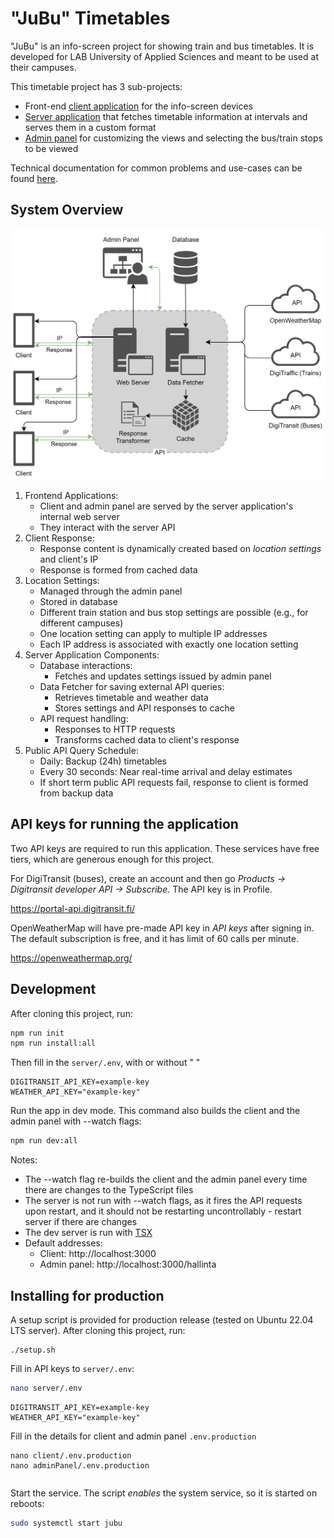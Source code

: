 # "JuBu" Timetables

"JuBu" is an info-screen project for showing train and bus timetables. It is developed for
LAB University of Applied Sciences and meant to be used at their campuses.

This timetable project has 3 sub-projects:
- Front-end [client application](client) for the info-screen devices
- [Server application](server) that fetches timetable information at intervals and serves them in a custom format
- [Admin panel](adminPanel) for customizing the views and selecting the bus/train stops to be viewed

Technical documentation for common problems and use-cases can be found [here](server/tech-documentation.md).

## System Overview

![Overview of the project](jubu-overview.svg)

1. Frontend Applications:
    - Client and admin panel are served by the server application's internal web server
    - They interact with the server API
2. Client Response:
    - Response content is dynamically created based on *location settings* and client's IP
    - Response is formed from cached data
3. Location Settings:
    - Managed through the admin panel
    - Stored in database
    - Different train station and bus stop settings are possible (e.g., for different campuses)
    - One location setting can apply to multiple IP addresses
    - Each IP address is associated with exactly one location setting
4. Server Application Components:
   - Database interactions:
     - Fetches and updates settings issued by admin panel
   - Data Fetcher for saving external API queries:
     - Retrieves timetable and weather data
     - Stores settings and API responses to cache 
   - API request handling:
     - Responses to HTTP requests
     - Transforms cached data to client's response
5. Public API Query Schedule:
    - Daily: Backup (24h) timetables
    - Every 30 seconds: Near real-time arrival and delay estimates
    - If short term public API requests fail, response to client is formed from backup data


## API keys for running the application
Two API keys are required to run this application. These services have free tiers, which are generous
enough for this project.

For DigiTransit (buses), create an account and then go *Products -> Digitransit developer API ->
Subscribe*. The API key is in Profile.

https://portal-api.digitransit.fi/

OpenWeatherMap will have pre-made API key in *API keys* after signing in. The default subscription 
is free, and it has limit of 60 calls per minute.

https://openweathermap.org/

## Development

After cloning this project, run:
```bash
npm run init
npm run install:all
```

Then fill in the `server/.env`, with or without " "
```dotenv
DIGITRANSIT_API_KEY=example-key
WEATHER_API_KEY="example-key"
```

Run the app in dev mode. This command also builds the client and the admin panel with --watch flags:
```bash
npm run dev:all
```

Notes:
- The --watch flag re-builds the client and the admin panel every time there are changes to the TypeScript files
- The server is not run with --watch flags, as it fires the API requests upon restart, and it should not be restarting 
  uncontrollably - restart server if there are changes
- The dev server is run with [TSX](https://tsx.is/)
- Default addresses:
  - Client: http://localhost:3000
  - Admin panel: http://localhost:3000/hallinta 

## Installing for production
A setup script is provided for production release (tested on Ubuntu 22.04 LTS server).
After cloning this project, run:
```
./setup.sh
```
Fill in API keys to `server/.env`:

```bash
nano server/.env
```


```dotenv
DIGITRANSIT_API_KEY=example-key
WEATHER_API_KEY="example-key"
```

Fill in the details for client and admin panel `.env.production`

```
nano client/.env.production
nano adminPanel/.env.production
```

```dotenv
```

Start the service. The script *enables* the system service, so it is started on reboots:
```bash
sudo systemctl start jubu
```